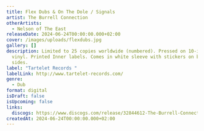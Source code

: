```yaml
---
title: Flex Dubs & On The Dole / Signals
artist: The Burrell Connection
otherArtists:
  - Nelson of The East
releaseDate: 2024-06-24T00:00:00.000+02:00
cover: /images/uploads/flexdubs.jpg
gallery: []
description: Limited to 25 copies worldwide (numbered). Pressed on 10-inch
  vinyl. Printed Inner labels. Comes in white sleeve with stickers on both
  sides.
label: "Tartelet Records "
labelLink: http://www.tartelet-records.com/
genre:
  - Dub
format: digital
isDraft: false
isUpcoming: false
links:
  discogs: https://www.discogs.com/release/32844612-The-Burrell-Connection-Nelson-Of-The-East-Flex-Dubs-On-The-Dole-Signals
createdAt: 2024-06-24T00:00:00.000+02:00
---
```

